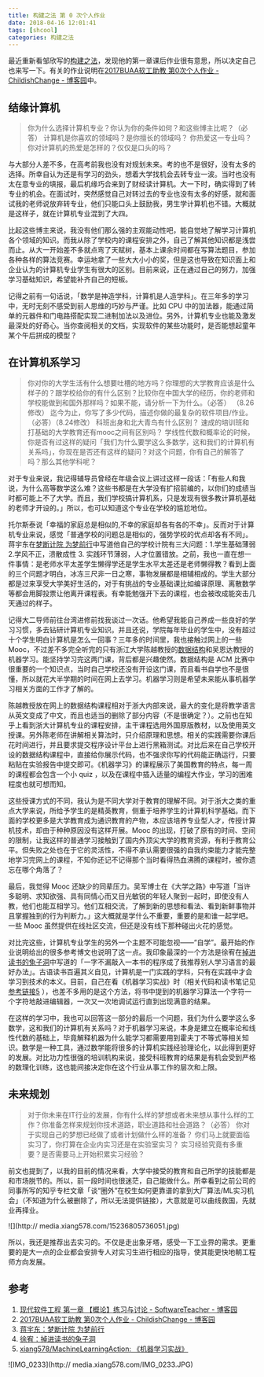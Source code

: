 ```yaml
---
title: 构建之法 第 0 次个人作业
date: 2018-04-16 12:01:41
tags: [shcool]
categories: 构建之法
---
```



最近重新看邹欣写的[构建之法](https://book.douban.com/subject/25965995/)，发现他的第一章课后作业很有意思，所以决定自己也来写一下。有关的作业说明在[2017BUAA软工助教 第0次个人作业 - ChildishChange - 博客园](http://www.cnblogs.com/ChildishChange/p/7363123.html)中。

## 结缘计算机

> 你为什么选择计算机专业？你认为你的条件如何？和这些博主比呢？（必答）
> 计算机是你喜欢的领域吗？是你擅长的领域吗？
> 你热爱这一专业吗？你对计算机的热爱是怎样的？仅仅是口头的吗？

与大部分人差不多，在高考前我也没有对规划未来。考的也不是很好，没有太多的选择。所幸自认为还是有学习的劲头，想着大学找机会去转专业一波。当时也没有太在意专业的填报，最后机缘巧合来到了财经读计算机。大一下时，确实得到了转专业的机会。在面试时，突然感觉自己对转过去的专业也没有太多的好感，就和面试我的老师说放弃转专业，他们只能口头上鼓励我，男生学计算机也不错。大概就是这样子，就在计算机专业混到了大四。

比起这些博主来说，我没有他们那么强的主观能动性吧，能自觉地了解学习计算机各个领域的知识。而我从除了学校内的课程安排之外，自己了解其他知识都是浅尝而止。从大一开始差不多就点弯了天赋树，基本上课余时间都在写算法题目，参加各种各样的算法竞赛。幸运地拿了一些大大小小的奖，但是这也导致在知识面上和企业认为的计算机专业学生有很大的区别。目前来说，正在通过自己的努力，加强学习基础知识，希望能补齐自己的短板。

记得之前有一句话说，「数学是神造学科，计算机是人造学科」。在三年多的学习中，无时无刻不感受到前人思维的巧妙与严谨。比如 CPU 中的加法器，能通过简单的元器件和门电路搭配实现二进制加法以及进位。另外，计算机专业也能及激发最深处的好奇心。当你查阅相关的文档，实现软件的某些功能时，是否能想起童年某个午后拼成的模型？

## 在计算机系学习

> 你对你的大学生活有什么想要吐槽的地方吗？你理想的大学教育应该是什么样子的？跟学校给你的有什么区别？比较你在中国大学的经历，你的老师和学校能做到和国外那样吗？如果不能，请分析一下为什么。（必答）  （8.26修改）
> 迄今为止，你写了多少代码，描述你做的最复杂的软件项目/作业。（必答）（8.24修改）
> 科班出身和北大青鸟有什么区别？
> 速成的培训班和打基础的大学教育还有mooc之间有区别吗？
> 学线性代数和概率论的时候，你是否有过这样的疑问「我们为什么要学这么多数学，这和我们的计算机有关系吗」，你现在是否还有这样的疑问？对这个问题，你有自己的解答了吗？那么其他学科呢？

对于专业来说，我记得辅导员曾经在年级会议上讲过这样一段话：「有些人和我说，为什么高等数学这么难？这些书都是在大学没有扩招前编的，以你们的成绩当时都可能上不了大学。而且，我们学校搞计算机系，只是发现有很多教计算机基础的老师才开设的。」所以，也可以知道这个专业在学校的尴尬地位。

托尔斯泰说「幸福的家庭总是相似的,不幸的家庭却各有各的不幸」。反而对于计算机专业来说，感觉「普通学校的问题总是相似的，强势学校的优点却各有不同」。蒋宇东在[梦断计院 为梦前行](https://book.douban.com/subject/4006425/discussion/22791674/)中写道他自己的学校计院有三大问题：1.学生基础薄弱 2.学风不正，溃散成性 3. 实践环节薄弱，人才位置错放。之前，我也一直在想一件事情：是老师水平太差学生懒得学还是学生水平太差还是老师懒得教？看到上面的三个问题才明白，冰冻三尺非一日之寒，事物发展都是相辅相成的。学生大部分都是过来享受大学美好生活的，对于有挑战的专业基础课比如编译原理、离散数学等都会用脚投票让他离开课程表。有幸能勉强开下去的课程，也会被改成能突击几天通过的样子。

记得大二导师前往台湾进修前找我谈过一次话。他希望我能自己养成一些良好的学习习惯，多去钻研计算机专业知识。并且还说，学院每年毕业的学生中，没有超过十个学生明白计算机是怎么一回事？三年多的时间里，我也接触过网上的一些 Mooc，不过差不多完全听完的只有浙江大学陈越教授的[数据结构](http://www.icourse163.org/course/zju0901-93001)和吴恩达教授的机器学习。能坚持学习完这两门课，背后都是兴趣使然。数据结构是 ACM 比赛中很重要的一个知识点，当时自己学校还没有开设这门课，而且看书自学也不是很懂，所以就花大半学期的时间在网上去学习。机器学习则是希望未来能从事机器学习相关方面的工作才了解的。

陈越教授放在网上的数据结构课程相对于浙大内部来说，最大的变化是将教学语言从英文变成了中文，而且也适当的删除了部分内容（不是很确定？）。之前也在知乎上看到浙大计算机专业的课程安排，主干课程选用外国原版教材，以及使用英文授课。另外陈老师在讲解相关算法时，只介绍原理和思想。相关的实践需要你课后花时间进行，并且要求提交程序设计平台上进行黑箱测试。对比后来在自己学校开设的数据结构课程中，直接给你展示代码，也不强求你写的代码能正确运行，只要粘贴在实验报告中提交即可。《机器学习》的课程展示了美国教育的特点，每一周的课程都会包含一个小 quiz ，以及在课程中插入适量的编程大作业，学习的困难程度也就可想而知。

这些授课方式的不同，我认为是不同大学对于教育的理解不同。对于浙大之类的重点大学来说，所给予学生的是精英教育，侧重于培养学生的计算机科学基础。而下面的学校更多是大学教育成为通识教育的产物，本应该培养专业型人才，传授计算机技术，却由于种种原因没有这样开展。Mooc 的出现，打破了原有的时间、空间的限制，让我这样的普通学习接触到了国内外顶尖大学的教育资源，有利于教育公平。但失败之处也在于它的灵活性，不得不承认需要很强的自我约束能力才能完整地学习完网上的课程，不知你还记不记得那个当时看得热血沸腾的课程时，被你遗忘在哪个角落了？

最后，我觉得 Mooc 还缺少的同辈压力。吴军博士在《大学之路》中写道「当许多聪明、求知欲强、具有同情心而又目光敏锐的年轻人聚到一起时，即使没有人教，他们也能互相学习。他们互相交流，了解到新的思想和看法、看到新鲜事物并且掌握独到的行为判断力。」这大概就是学什么不重要，重要的是和谁一起学吧。一些 Mooc 虽然提供在线社区交流，但还是没有线下那种碰出火花的感觉。

对比完这些，计算机专业学生的另外一个主题不可能忽视——“自学”。最开始的作业说明给出的很多参考博文也说明了这一点。我印象最深的一个方法是徐宥在[掉进读书的兔子洞](https://book.douban.com/subject/4006425/discussion/22802960/)中写道的「一字不漏敲入一本书的程序成了我推荐别人学习语言的最好办法」。古语读书百遍其义自见，计算机是一门实践的学科，只有在实践中才会学习到技术的本义。目前，自己在看《机器学习实战》时（相关代码和读书笔记见[参考链接5](https://github.com/xiang578/MachineLearningAction)
），也差不多用的是这个方法，将书中提到的机器学习算法一个字符一个字符地敲进编辑器，一次又一次地调试运行直到出现满意的结果。

在这样的学习中，我也可以回答这一部分的最后一个问题，我们为什么要学这么多数学，这和我们的计算机有关系吗？对于机器学习来说，本身是建立在概率论和线性代数的基础上，毕竟解释机器为什么能学习都需要用到霍夫丁不等式等相关知识。数学是一种工具，通过数学能将很多的计算机实践经验理论化，以此得到更好的发展。对比功力性很强的培训机构来说，接受科班教育的结果是有机会受到严格的数理化训练，这也能间接决定你在这个行业从事工作的层次和上限。

## 未来规划

> 对于你未来在IT行业的发展，你有什么样的梦想或者未来想从事什么样的工作？你准备怎样来规划你技术道路，职业道路和社会道路？（必答）
> 你对于实现自己的梦想已经做了或者计划做什么样的准备？
> 你们马上就要面临实习了，你打算在企业内实习还是在实验室实习？
> 实习经验究竟有多重要？是否需要马上开始积累实习经验？

前文也提到了，以我的目前的情况来看，大学中接受的教育和自己所学的技能都是和市场脱节的。所以，前一段时间也很迷茫，自己能做什么。所幸看到之前公司的同事所写的知乎专栏文章「谈“圈外”在校生如何更靠谱的拿到大厂算法/ML实习机会」（不知道为什么被删除了，所以无法提供链接），大意就是可以曲线救国，先就业再择业。

![](http://
media.xiang578.com/15236805736051.jpg)

所以，我还是推荐出去实习的。不仅是走出象牙塔，感受一下工业界的需求。更重要的是大一点的企业都会安排专人对实习生进行相应的指导，使其能更快地朝工程师方向发展。



## 参考
1. [现代软件工程 第一章 【概论】练习与讨论 - SoftwareTeacher - 博客园](http://www.cnblogs.com/xinz/p/3803035.html)
2. [2017BUAA软工助教 第0次个人作业 - ChildishChange - 博客园](http://www.cnblogs.com/ChildishChange/p/7363123.html)
3. [蒋宇东：梦断计院 为梦前行](https://book.douban.com/subject/4006425/discussion/22791674/)
4. [徐宥：掉进读书的兔子洞](https://book.douban.com/subject/4006425/discussion/22802960/)
5. [xiang578/MachineLearningAction: 《机器学习实战》](https://github.com/xiang578/MachineLearningAction)

![IMG_0233](http://
media.xiang578.com/IMG_0233.JPG)


